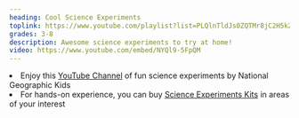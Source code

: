 ```yaml
---
heading: Cool Science Experiments
toplink: https://www.youtube.com/playlist?list=PLQlnTldJs0ZQTMr8jC2H5kZSinavtw_vx
grades: 3-8
description: Awesome science experiments to try at home!
video: https://www.youtube.com/embed/NYQl9-5FpQM
---
```


<li> Enjoy this <a href="https://www.youtube.com/watch?v=NYQl9-5FpQM&list=PLQlnTldJs0ZQTMr8jC2H5kZSinavtw_vx&index=1" target="_blank">YouTube Channel</a> of fun science experiments by National Geographic Kids </li>
<li>For hands-on experience, you can buy <a href="https://www.amazon.com/s?k=science+experiment+kit&ref=nb_sb_noss_1" target="_blank">Science Experiments Kits</a> in areas of your interest</li>

